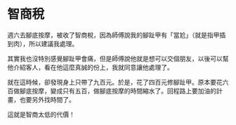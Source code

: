 # 智商稅

週六去腳底按摩，被收了智商稅，因為師傅說我的腳趾甲有「當尬」（就是指甲插到肉），所以建議我處理。

其實我也沒特別感覺腳趾甲會痛，但是師傅說他就是想可以交個朋友，以後可以幫他介紹客人，看在他這麼真誠的份上，我就同意讓他處理了。

就在這時候，卻發現身上只帶了九百元。於是，花了四百元修腳趾甲。原本要花六百做腳底按摩，變成只有五百，做腳底按摩的時間縮水了。回程路上要加油的計畫，也要另外找時間了。

這就是智商太低的代價！